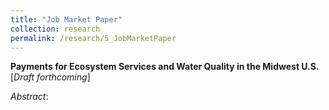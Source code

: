 ```yaml
---
title: "Job Market Paper"
collection: research
permalink: /research/5_JobMarketPaper
---
```


**Payments for Ecosystem Services and Water Quality in the Midwest U.S.** \[_Draft forthcoming_\]

_Abstract_: 

